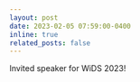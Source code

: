 ```yaml
---
layout: post
date: 2023-02-05 07:59:00-0400
inline: true
related_posts: false
---
```


Invited speaker for WiDS 2023!
